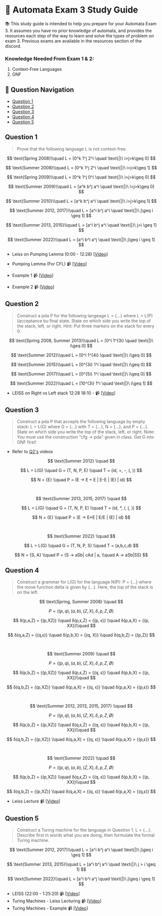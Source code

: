 # 🤖 Automata Exam 3 Study Guide

📚 This study guide is intended to help you prepare for your Automata Exam 3. It assumes you have no prior knowledge of automata, and provides the resources each step of the way to learn and solve the types of problem on exam 3. Previous exams are available in the resources section of the discord. 

### Knowledge Needed From Exam 1 & 2:
1. Context-Free Languages
2. GNF

## 🔎 Question Navigation

- [Question 1](#question-1)
- [Question 2](#question-2)
- [Question 3](#question-3)
- [Question 4](#question-4)
- [Question 5](#question-5)

## Question 1

> Prove that the following language L is not context-free.

$$
\text{Spring 2008}\\quad
L = [0^k 1^j 2^i \quad \text{|}\  i>j>k\geq 0]
$$

$$
\text{Summer 2008}\\quad
L = [0^k 1^j 2^i \quad \text{|}\  i>j>k\geq 1]
$$

$$
\text{Spring 2009}\\quad
L = [0^k 1^j 0^i \quad \text{|}\  i>j>k\geq 0]
$$

$$
\text{Summer 2009}\\quad
L = [a^k b^j a^i \quad \text{|}\  i>j>k\geq 0]
$$

$$
\text{Summer 2010}\\quad
L = [a^k b^j a^i \quad \text{|}\  i>j>k\geq 1]
$$

$$
\text{Summer 2012, 2017}\\quad
L = [a^i b^j a^i \quad \text{|}\  j\geq i \geq 1]
$$

$$
\text{Summer 2013, 2015}\\quad
L = [a^i b^j a^i \quad \text{|}\  j>i \geq 1]
$$

$$
\text{Summer 2022}\\quad
L = [a^i b^i a^j \quad \text{|}\  j\geq i \geq 1]
$$

- Leiss on Pumping Lemma (0:00 - 12:28) [[Video](https://www.youtube.com/watch?v=VVbsZKxvLM8)]

- Pumping Lemma (For CFL) 📹 [[Video](https://www.youtube.com/watch?v=jRhqx1_KcCk)]
- Example 1 📹 [[Video](https://youtu.be/eQ0XkUk3qGk)]
- Example 2 📹 [[Video](https://youtu.be/DPs8sBcIjs8)]

## Question 2

> Construct a pda P for the following langeage L = {...} where L = L(P) (acceptance bu final state. State on which side you write the top of the stack, left, or right. Hint: Put three markers on the stack for every 0.

$$
\text{Spring 2008, Summer 2013}\\quad
L = [0^i 1^{3i} \quad \text{|}\  i\geq 0]
$$

$$
\text{Summer 2012}\\quad
L = [0^i 1^{4i} \quad \text{|}\  i\geq 0]
$$


$$
\text{Summer 2015}\\quad
L = [0^{3i} 1^i \quad \text{|}\  i\geq 0]
$$

$$
\text{Summer 2017}\\quad
L = [0^{5i} 1^i \quad \text{|}\  i\geq 0]
$$

$$
\text{Summer 2022}\\quad
L = [10^{3i} 1^i \quad \text{|}\  i\geq 1]
$$

- LEISS on Right vs Left stack 12:28 18:10 - 📹 [[Video](https://www.youtube.com/watch?v=VVbsZKxvLM8)]

## Question 3

> Construct a pda P that accepts the following language by empty stack: L = L(G) where G = {...} with T = {...}, N = {...}, and P = {...}. State on which side you write the top of the stack, left, or right. Note: You must use the construction "cfg -> pda" given in class. Get G into GNF first!

- Refer to [Q2's](#question-2) videos

$$
\text{Summer 2012} \\quad
$$

$$
L = L(G) \\quad G = (T, N, P, E) \\quad T = (id, +, -, (, ))
$$

$$
N = {E} \\quad P = (E -> E + E | E-E | (E) | id)
$$

<br>

$$
\text{Summer 2013, 2015, 2017} \\quad
$$

$$
L = L(G) \\quad G = (T, N, P, E) \\quad T = (id, *, /, (, ))
$$

$$
N = {E} \\quad P = (E -> E*E | E/E | (E) | id)
$$

<br>

$$
\text{Summer 2022} \\quad
$$

$$
L = L(G) \\quad G = (T, N, P, S) \\quad T = (a,b,c,d)
$$

$$
N = {S, A} \\quad P = (S -> aSb| cAd | a, \\quad A -> aSb|SS)
$$

## Question 4

> Construct a grammar for L(G) for the language N(P): P = {...} where the move function delta is given by {...}. Here, the top of the stack is on the left.

$$
\text{Spring, Summer 2008} \\quad
$$

$$
P = ( (p, q), (a, b), (Z, X), δ, p, Z, Ø)
$$

$$
δ(p,a,Z) = {(p,XZ)} \\quad δ(p,ϵ,Z) = {(p, ϵ)} \\quad δ(p,a,X) = {(p, XX)}\\quad
$$

$$
δ(q,a,Z) = {(q,ϵ)} \\quad δ(p,b,X) = {(q, X)} \\quad δ(q,b,Z) = {(p,Z)}
$$

<br>

$$
\text{Summer 2009} \\quad
$$

$$
P = ( (p, q), (a, b), (Z, X), δ, p, Z, Ø)
$$

$$
δ(p,b,Z) = {(p,XZ)} \\quad δ(p,ϵ,Z) = {(q, ϵ)} \\quad δ(p,b,X) = {(p, XX)}\\quad
$$

$$
δ(q,b,Z) = {(p,XZ)} \\quad δ(p,a,X) = {(q, ϵ)} \\quad δ(p,a,X) = {(p,ϵ)}
$$

<br>

$$
\text{Summer 2012, 2013, 2015, 2017} \\quad
$$

$$
P = ( (p, q), (a, b), (Z, X), δ, p, Z, Ø)
$$

$$
δ(p,b,Z) = {(p,XZ)} \\quad δ(q,ϵ,Z) = {(q, ϵ)} \\quad δ(p,b,X) = {(p, XX)}\\quad
$$

$$
δ(q,b,Z) = {(p,XZ)} \\quad δ(q,a,X) = {(q, ϵ)} \\quad δ(p,a,X) = {(p,ϵ)}
$$

<br>

$$
\text{Summer 2022} \\quad
$$

$$
P = ( (p, q), (a, b), (Z, X), δ, p, Z, Ø)
$$

$$
δ(p,b,Z) = {(p,XZ)} \\quad δ(q,ϵ,Z) = {(q, ϵ)} \\quad δ(p,b,X) = {(p, XX)}\\quad
$$

$$
δ(q,b,Z) = {(p,XZ)} \\quad δ(q,a,X) = {(q, ϵ)} \\quad δ(p,a,X) = {(q,ϵ)}
$$

- Leiss Lecture 📹 [[Video](https://www.youtube.com/watch?v=aADmqDfpx-c)]

## Question 5

> Construct a Turing machine for the language in Question 1. L = {...}. Describe first in words what you are doing, then formulate the formal Turing machine.

$$
\text{Summer 2012, 2017}\\quad
L = [a^i b^j a^i \quad \text{|}\  j\geq i \geq 1]
$$

$$
\text{Summer 2013, 2015}\\quad
L = [a^i b^j a^i \quad \text{|}\  j > i \geq 1]
$$

$$
\text{Summer 2022}\\quad
L = [a^i b^i a^j \quad \text{|}\  j\geq i \geq 1]
$$

- LEISS (22:00 - 1:25:20) 📹 [[Video](https://www.youtube.com/watch?v=bqQ55-KM_7E)]
- Turing Machines - Leiss Lecturing 📹 [[Video](https://www.youtube.com/watch?v=bqQ55-KM_7E)]
- Turing Machines - Example 📹 [[Video](https://www.youtube.com/watch?v=Y0x9kmfjQTA)]

